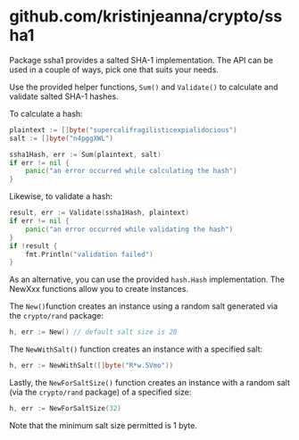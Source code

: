 # github.com/kristinjeanna/crypto/ssha1

Package ssha1 provides a salted SHA-1 implementation. The API can be used
in a couple of ways, pick one that suits your needs.

Use the provided helper functions, `Sum()` and `Validate()` to calculate and
validate salted SHA-1 hashes.

To calculate a hash:

```go
plaintext := []byte("supercalifragilisticexpialidocious")
salt := []byte("n4pggXWL")

ssha1Hash, err := Sum(plaintext, salt)
if err != nil {
    panic("an error occurred while calculating the hash")
}
```

Likewise, to validate a hash:

```go
result, err := Validate(ssha1Hash, plaintext)
if err != nil {
    panic("an error occurred while validating the hash")
}
if !result {
    fmt.Println("validation failed")
}
```

As an alternative, you can use the provided `hash.Hash` implementation. The
NewXxx functions allow you to create instances.

The `New()`function creates an instance using a random salt generated via the
`crypto/rand` package:

```go
h, err := New() // default salt size is 20
```

The `NewWithSalt()` function creates an instance with a specified salt:

```go
h, err := NewWithSalt([]byte("R*w.5Vmo"))
```

Lastly, the `NewForSaltSize()` function creates an instance with a random
salt (via the `crypto/rand` package) of a specified size:

```go
h, err := NewForSaltSize(32)
```

Note that the minimum salt size permitted is 1 byte.
